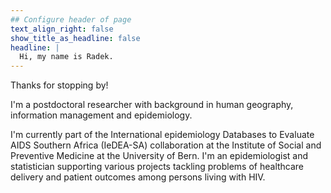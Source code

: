 ```yaml
---
## Configure header of page
text_align_right: false
show_title_as_headline: false
headline: |
  Hi, my name is Radek. 
---
```


<!-- this is a subheadline -->

Thanks for stopping by!

I'm a postdoctoral researcher with background in human geography, information management and epidemiology.

I'm currently part of the International epidemiology Databases to Evaluate AIDS Southern Africa (IeDEA-SA) collaboration at the Institute of Social and Preventive Medicine at the University of Bern. I'm an epidemiologist and statistician supporting various projects tackling problems of healthcare delivery and patient outcomes among persons living with HIV.  